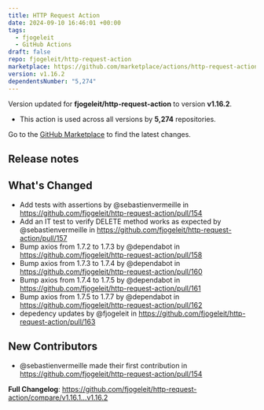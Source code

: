 ```yaml
---
title: HTTP Request Action
date: 2024-09-10 16:46:01 +00:00
tags:
  - fjogeleit
  - GitHub Actions
draft: false
repo: fjogeleit/http-request-action
marketplace: https://github.com/marketplace/actions/http-request-action
version: v1.16.2
dependentsNumber: "5,274"
---
```



Version updated for **fjogeleit/http-request-action** to version **v1.16.2**.
- This action is used across all versions by **5,274** repositories.

Go to the [GitHub Marketplace](https://github.com/marketplace/actions/http-request-action) to find the latest changes.

## Release notes

## What's Changed
* Add tests with assertions by @sebastienvermeille in https://github.com/fjogeleit/http-request-action/pull/154
* Add an IT test to verify DELETE method works as expected by @sebastienvermeille in https://github.com/fjogeleit/http-request-action/pull/157
* Bump axios from 1.7.2 to 1.7.3 by @dependabot in https://github.com/fjogeleit/http-request-action/pull/158
* Bump axios from 1.7.3 to 1.7.4 by @dependabot in https://github.com/fjogeleit/http-request-action/pull/160
* Bump axios from 1.7.4 to 1.7.5 by @dependabot in https://github.com/fjogeleit/http-request-action/pull/161
* Bump axios from 1.7.5 to 1.7.7 by @dependabot in https://github.com/fjogeleit/http-request-action/pull/162
* depedency updates by @fjogeleit in https://github.com/fjogeleit/http-request-action/pull/163

## New Contributors
* @sebastienvermeille made their first contribution in https://github.com/fjogeleit/http-request-action/pull/154

**Full Changelog**: https://github.com/fjogeleit/http-request-action/compare/v1.16.1...v1.16.2
